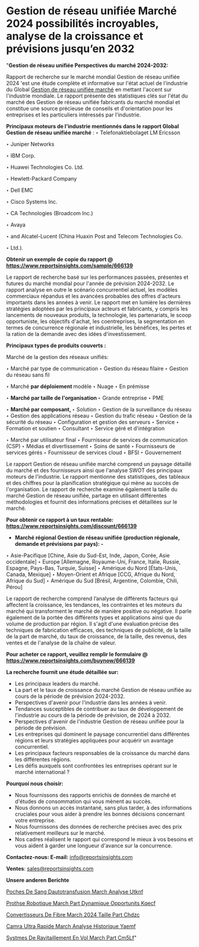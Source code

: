 # Gestion de réseau unifiée Marché 2024 possibilités incroyables, analyse de la croissance et prévisions jusqu’en 2032

"<strong>Gestion de réseau unifiée Perspectives du marché 2024-2032:</strong>

Rapport de recherche sur le marché mondial Gestion de réseau unifiée 2024 'est une étude complète et informative sur l'état actuel de l'industrie du Global <a href=https://www.reportsinsights.com/sample/666139>Gestion de réseau unifiée marché</a> en mettant l'accent sur l'industrie mondiale. Le rapport présente des statistiques clés sur l'état du marché des Gestion de réseau unifiée fabricants du marché mondial et constitue une source précieuse de conseils et d'orientation pour les entreprises et les particuliers intéressés par l'industrie.

<strong>Principaux moteurs de l'industrie mentionnés dans le rapport Global Gestion de réseau unifiée marché</strong> :
‣ Telefonaktiebolaget LM Ericsson

‣ Juniper Networks

‣ IBM Corp.

‣ Huawei Technologies Co. Ltd.

‣ Hewlett-Packard Company

‣ Dell EMC

‣ Cisco Systems Inc.

‣ CA Technologies (Broadcom Inc.)

‣ Avaya

‣ and Alcatel-Lucent (China Huaxin Post and Telecom Technologies Co.

‣ Ltd.).

<strong>Obtenir un exemple de copie du rapport @ <a href=https://www.reportsinsights.com/sample/666139>https://www.reportsinsights.com/sample/666139</a></strong>

Le rapport de recherche basé sur les performances passées, présentes et futures du marché mondial pour l'année de prévision 2024-2032. Le rapport analyse en outre le scénario concurrentiel actuel, les modèles commerciaux répandus et les avancées probables des offres d'acteurs importants dans les années à venir. Le rapport met en lumière les dernières stratégies adoptées par les principaux acteurs et fabricants, y compris les lancements de nouveaux produits, la technologie, les partenariats, le scoop opportuniste, les objectifs d'achat, les coentreprises, la segmentation en termes de concurrence régionale et industrielle, les bénéfices, les pertes et la ration de la demande avec des idées d'investissement.

<strong>Principaux types de produits couverts :</strong>

Marché de la gestion des réseaux unifiés:

‣  Marché par type de communication
‣ Gestion du réseau filaire
‣ Gestion du réseau sans fil

‣  Marché <strong> par déploiement </strong> modèle
‣ Nuage
‣ En prémisse

‣  <strong> Marché par taille de l'organisation </strong>
‣ Grande entreprise
‣ PME

‣  <strong> Marché par composant, </strong>
‣ Solution
‣ Gestion de la surveillance du réseau
‣ Gestion des applications réseau
‣ Gestion du trafic réseau
‣ Gestion de la sécurité du réseau
‣ Configuration et gestion des serveurs
‣ Service
‣ Formation et soutien
‣ Consultant
‣ Service géré et d'intégration

‣  Marché par utilisateur final
‣ Fournisseur de services de communication (CSP)
‣ Médias et divertissement
‣ Soins de santé
‣ Fournisseurs de services gérés
‣ Fournisseur de services cloud
‣ BFSI
‣ Gouvernement

Le rapport Gestion de réseau unifiée marché comprend un paysage détaillé du marché et des fournisseurs ainsi que l'analyse SWOT des principaux moteurs de l'industrie. Le rapport mentionne des statistiques, des tableaux et des chiffres pour la planification stratégique qui mène au succès de l'organisation. Le rapport de recherche examine également la taille du marché Gestion de réseau unifiée, partage en utilisant différentes méthodologies et fournit des informations précises et détaillées sur le marché.

<strong>Pour obtenir ce rapport à un taux rentable: <a href=https://www.reportsinsights.com/discount/666139>https://www.reportsinsights.com/discount/666139</a></strong>
<ul>
  <li><strong>Marché régional Gestion de réseau unifiée (production régionale, demande et prévisions par pays): -</strong></li>
</ul>
‣ Asie-Pacifique [Chine, Asie du Sud-Est, Inde, Japon, Corée, Asie occidentale]
‣ Europe [Allemagne, Royaume-Uni, France, Italie, Russie, Espagne, Pays-Bas, Turquie, Suisse]
‣ Amérique du Nord [États-Unis, Canada, Mexique]
‣ Moyen-Orient et Afrique [CCG, Afrique du Nord, Afrique du Sud]
‣ Amérique du Sud [Brésil, Argentine, Colombie, Chili, Pérou]

Le rapport de recherche comprend l’analyse de différents facteurs qui affectent la croissance, les tendances, les contraintes et les moteurs du marché qui transforment le marché de manière positive ou négative. Il parle également de la portée des différents types et applications ainsi que du volume de production par région. Il s'agit d'une évaluation précise des techniques de fabrication efficaces, des techniques de publicité, de la taille de la part de marché, du taux de croissance, de la taille, des revenus, des ventes et de l'analyse de la chaîne de valeur.

<strong>Pour acheter ce rapport, veuillez remplir le formulaire @   <a href=https://www.reportsinsights.com/buynow/666139>https://www.reportsinsights.com/buynow/666139</a></strong>

<strong>La recherche fournit une étude détaillée sur:</strong>
<ul>
  <li>Les principaux leaders du marché.</li>
  <li>La part et le taux de croissance du marché Gestion de réseau unifiée au cours de la période de prévision 2024-2032.</li>
  <li>Perspectives d'avenir pour l'industrie dans les années à venir.</li>
  <li>Tendances susceptibles de contribuer au taux de développement de l'industrie au cours de la période de prévision, de 2024 à 2032.</li>
  <li>Perspectives d'avenir de l'industrie Gestion de réseau unifiée pour la période de prévision.</li>
  <li>Les entreprises qui dominent le paysage concurrentiel dans différentes régions et leurs stratégies appliquées pour acquérir un avantage concurrentiel.</li>
  <li>Les principaux facteurs responsables de la croissance du marché dans les différentes régions.</li>
  <li>Les défis auxquels sont confrontées les entreprises opérant sur le marché international ?</li>
</ul>
<strong>Pourquoi nous choisir:</strong>
<ul>
  <li>Nous fournissons des rapports enrichis de données de marché et d'études de consommation qui vous mènent au succès.</li>
  <li>Nous donnons un accès instantané, sans plus tarder, à des informations cruciales pour vous aider à prendre les bonnes décisions concernant votre entreprise.</li>
  <li>Nous fournissons des données de recherche précises avec des prix relativement meilleurs sur le marché.</li>
  <li>Nos cadres réalisent le rapport qui correspond le mieux à vos besoins et vous aident à garder une longueur d'avance sur la concurrence.</li>
</ul>
<strong>Contactez-nous:
</strong><strong>E-mail:</strong> <a href=mailto:info@reportsinsights.com>info@reportsinsights.com</a>

<strong>Ventes</strong>: <a href=mailto:sales@reportsinsights.com>sales@reportsinsights.com</a>

<strong>Unsere anderen Berichte</strong>

<a href=https://www.linkedin.com/pulse/poches-de-sang-dautotransfusion-march%C3%A9-analyse-utknf/>Poches De Sang Dautotransfusion March Analyse Utknf</a>

<a href=https://www.linkedin.com/pulse/proth%C3%A8se-robotique-march%C3%A9-part-dynamique-opportunit%C3%A9s-kqecf/>Prothse Robotique March Part Dynamique Opportunits Kqecf</a>

<a href=https://www.linkedin.com/pulse/convertisseurs-de-fibre-march%C3%A9-2024-taille-part-chdzc/>Convertisseurs De Fibre March 2024 Taille Part Chdzc</a>

<a href=https://www.linkedin.com/pulse/cam%C3%A9ra-ultra-rapide-march%C3%A9-analyse-historique-yaemf/>Camra Ultra Rapide March Analyse Historique Yaemf</a>

<a href=https://www.linkedin.com/pulse/syst%C3%A8mes-de-ravitaillement-en-vol-march%C3%A9-part-cm5lf/>Systmes De Ravitaillement En Vol March Part Cm5Lf</a>"
